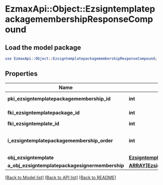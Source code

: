 # EzmaxApi::Object::EzsigntemplatepackagemembershipResponseCompound

## Load the model package
```perl
use EzmaxApi::Object::EzsigntemplatepackagemembershipResponseCompound;
```

## Properties
Name | Type | Description | Notes
------------ | ------------- | ------------- | -------------
**pki_ezsigntemplatepackagemembership_id** | **int** | The unique ID of the Ezsigntemplatepackagemembership | 
**fki_ezsigntemplatepackage_id** | **int** | The unique ID of the Ezsigntemplatepackage | 
**fki_ezsigntemplate_id** | **int** | The unique ID of the Ezsigntemplate | 
**i_ezsigntemplatepackagemembership_order** | **int** | The order in which the Ezsigntemplate will be imported when using an Ezsigntemplatepackage. | 
**obj_ezsigntemplate** | [**EzsigntemplateResponseCompound**](EzsigntemplateResponseCompound.md) |  | 
**a_obj_ezsigntemplatepackagesignermembership** | [**ARRAY[EzsigntemplatepackagesignermembershipResponseCompound]**](EzsigntemplatepackagesignermembershipResponseCompound.md) |  | 

[[Back to Model list]](../README.md#documentation-for-models) [[Back to API list]](../README.md#documentation-for-api-endpoints) [[Back to README]](../README.md)


